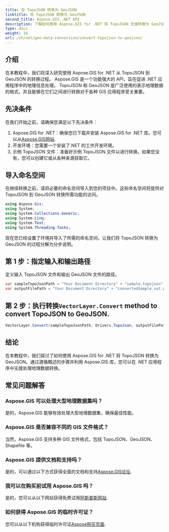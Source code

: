 ```yaml
---
title: 将 TopoJSON 转换为 GeoJSON
linktitle: 将 TopoJSON 转换为 GeoJSON
second_title: Aspose.GIS .NET API
description: 了解如何使用 Aspose.GIS for .NET 将 TopoJSON 无缝转换为 GeoJSON。按照我们的分步教程进行高效的地理数据处理。
type: docs
weight: 16
url: /zh/net/geo-data-conversion/convert-topojson-to-geojson/
---
```

## 介绍
在本教程中，我们将深入研究使用 Aspose.GIS for .NET 从 TopoJSON 到 GeoJSON 的转换过程。 Aspose.GIS 是一个功能强大的 API，旨在促进 .NET 应用程序中的地理信息处理。 TopoJSON 和 GeoJSON 是广泛使用的表示地理数据的格式，并且能够在它们之间进行转换对于各种 GIS 应用程序至关重要。
## 先决条件
在我们开始之前，请确保您满足以下先决条件：
1.  Aspose.GIS for .NET：确保您已下载并安装 Aspose.GIS for .NET 库。您可以从[Aspose.GIS网站](https://releases.aspose.com/gis/net/).
2. 开发环境：您需要一个安装了.NET 的工作开发环境。
3. 示例 TopoJSON 文件：准备好示例 TopoJSON 文件以进行转换。如果您没有，您可以创建它或从各种来源获取它。

## 导入命名空间
在继续转换之前，请将必要的命名空间导入到您的项目中。这些命名空间将提供对 TopoJSON 到 GeoJSON 转换所需功能的访问。

   ```csharp
using Aspose.Gis;
using System;
using System.Collections.Generic;
using System.Linq;
using System.Text;
using System.Threading.Tasks;
```

现在您已经设置了环境并导入了所需的命名空间，让我们将 TopoJSON 转换为 GeoJSON 的过程分解为分步说明。
## 第 1 步：指定输入和输出路径

定义输入 TopoJSON 文件和输出 GeoJSON 文件的路径。
```csharp
var sampleTopoJsonPath = "Your Document Directory" + "sample.topojson";
var outputFilePath = "Your Document Directory" + "convertedSample_out.geojson";
```
## 第 2 步：执行转换`VectorLayer.Convert` method to convert TopoJSON to GeoJSON.
```csharp
VectorLayer.Convert(sampleTopoJsonPath, Drivers.TopoJson, outputFilePath, Drivers.GeoJson);
```

## 结论
在本教程中，我们探讨了如何使用 Aspose.GIS for .NET 将 TopoJSON 转换为 GeoJSON。通过遵循概述的步骤并利用 Aspose.GIS 库，您可以在 .NET 应用程序中无缝处理地理数据转换。
## 常见问题解答
### Aspose.GIS 可以处理大型地理数据集吗？
是的，Aspose.GIS 能够有效处理大型地理数据集，确保最佳性能。
### Aspose.GIS 是否兼容不同的 GIS 文件格式？
当然，Aspose.GIS 支持多种 GIS 文件格式，包括 TopoJSON、GeoJSON、Shapefile 等。
### Aspose.GIS 提供文档和支持吗？
是的，可以通过以下方式获得全面的文档和支持[Aspose.GIS论坛](https://forum.aspose.com/c/gis/33).
### 我可以在购买前试用 Aspose.GIS 吗？
是的，您可以从以下网站获得免费试用[阿斯普斯网站](https://releases.aspose.com/).
### 如何获得 Aspose.GIS 的临时许可证？
您可以从以下机构获得临时许可证[Aspose购买页面](https://purchase.aspose.com/temporary-license/).